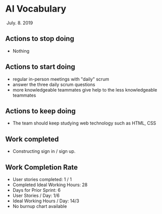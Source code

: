 # AI Vocabulary

​																										July. 8. 2019

## Actions to stop doing 

- Nothing 

## Actions to start doing

- regular in-person meetings with "daily" scrum
- answer the three daily scrum questions
- more knowledgeable teammates give help to the less knowledgeable teammates

## Actions to keep doing

- The team should keep studying web technology such as HTML, CSS

## Work completed 

- Constructing sign in / sign up.

## Work Completion Rate
- User stories completed: 1 / 1
- Completed Ideal Working Hours: 28
- Days for Prior Sprint: 6
- User Stories / Day: 1/6 
- Ideal Working Hours / Day: 14/3
- No burnup chart available
